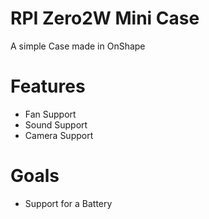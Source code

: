 # RPI Zero2W Mini Case
 A simple Case made in OnShape

# Features
 - Fan Support
 - Sound Support
 - Camera Support

# Goals
 - Support for a Battery
